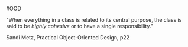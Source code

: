 #OOD 

"When everything in a class is related to its central purpose, the class is said to be _highly cohesive_ or to have a single responsibility."

Sandi Metz, Practical Object-Oriented Design, p22